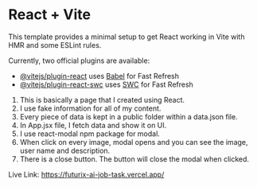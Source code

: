 # React + Vite

This template provides a minimal setup to get React working in Vite with HMR and some ESLint rules.

Currently, two official plugins are available:

- [@vitejs/plugin-react](https://github.com/vitejs/vite-plugin-react/blob/main/packages/plugin-react/README.md) uses [Babel](https://babeljs.io/) for Fast Refresh
- [@vitejs/plugin-react-swc](https://github.com/vitejs/vite-plugin-react-swc) uses [SWC](https://swc.rs/) for Fast Refresh


1. This is basically a page that I created using React.
2. I use fake information for all of my content.
3. Every piece of data is kept in a public folder within a data.json file.
4. In App.jsx file, I fetch data and show it on UI.
5. I use react-modal npm package for modal.
6. When click on every image, modal opens and you can see the image, user name and description.
7. There is a close button. The button will close the modal when clicked.

Live Link: https://futurix-ai-job-task.vercel.app/
